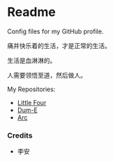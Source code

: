 # Readme
Config files for my GitHub profile.

痛并快乐着的生活，才是正常的生活。

生活是血淋淋的。

人需要领悟至道，然后做人。

My Repositories:
- [Little Four](https://github.com/hcpty/little-four)
- [Dum-E](https://github.com/hcpty/dum-e)
- [Arc](https://github.com/hcpty/arc)

### Credits
- 李安
